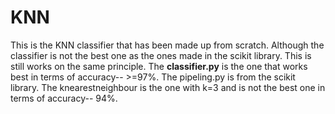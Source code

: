 # KNN
This is the KNN classifier that has been made up from scratch. Although the classifier is not the best one as the ones made in the scikit library. This is still works on the same principle.
The __classifier.py__ is the one that works best in terms of accuracy-- >=97%. 
The pipeling.py is from the scikit library. 
The knearestneighbour is the one with k=3 and is not the best  one in terms of accuracy--
94%.

